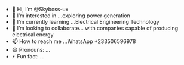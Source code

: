 - 👋 Hi, I’m @Skyboss-ux
- 👀 I’m interested in ...exploring power generation 
- 🌱 I’m currently learning ...Electrical Engineering Technology 
- 💞️ I’m looking to collaborate... with companies capable of producing electrical energy 
- 📫 How to reach me ...WhatsApp +233506596978
- 😄 Pronouns: ...
- ⚡ Fun fact: ...

<!---
Skyboss-ux/Skyboss-ux is a ✨ special ✨ repository because its `README.md` (this file) appears on your GitHub profile.
You can click the Preview link to take a look at your changes.
--->
